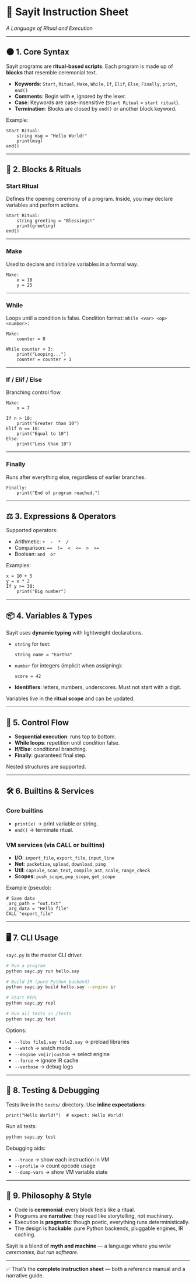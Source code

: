 # 📖 Sayit Instruction Sheet

*A Language of Ritual and Execution*

---

## 🌑 1. Core Syntax

Sayit programs are **ritual-based scripts**. Each program is made up of **blocks** that resemble ceremonial text.

* **Keywords**: `Start`, `Ritual`, `Make`, `While`, `If`, `Elif`, `Else`, `Finally`, `print`, `end()`
* **Comments**: Begin with `#`, ignored by the lexer.
* **Case**: Keywords are case-insensitive (`Start Ritual` = `start ritual`).
* **Termination**: Blocks are closed by `end()` or another block keyword.

Example:

```say
Start Ritual:
    string msg = "Hello World!"
    print(msg)
end()
```

---

## 🔮 2. Blocks & Rituals

### **Start Ritual**

Defines the opening ceremony of a program.
Inside, you may declare variables and perform actions.

```say
Start Ritual:
    string greeting = "Blessings!"
    print(greeting)
end()
```

---

### **Make**

Used to declare and initialize variables in a formal way.

```say
Make:
    x = 10
    y = 25
```

---

### **While**

Loops until a condition is false.
Condition format: `While <var> <op> <number>:`

```say
Make:
    counter = 0

While counter < 3:
    print("Looping...")
    counter = counter + 1
```

---

### **If / Elif / Else**

Branching control flow.

```say
Make:
    n = 7

If n > 10:
    print("Greater than 10")
Elif n == 10:
    print("Equal to 10")
Else:
    print("Less than 10")
```

---

### **Finally**

Runs after everything else, regardless of earlier branches.

```say
Finally:
    print("End of program reached.")
```

---

## ⚖️ 3. Expressions & Operators

Supported operators:

* Arithmetic: `+  -  *  /`
* Comparison: `==  !=  <  <=  >  >=`
* Boolean: `and  or`

Examples:

```say
x = 10 + 5
y = x * 2
If y >= 30:
    print("Big number")
```

---

## 📦 4. Variables & Types

Sayit uses **dynamic typing** with lightweight declarations.

* `string` for text:

  ```say
  string name = "Eartha"
  ```
* `number` for integers (implicit when assigning):

  ```say
  score = 42
  ```
* **Identifiers**: letters, numbers, underscores. Must not start with a digit.

Variables live in the **ritual scope** and can be updated.

---

## 🔁 5. Control Flow

* **Sequential execution**: runs top to bottom.
* **While loops**: repetition until condition false.
* **If/Else**: conditional branching.
* **Finally**: guaranteed final step.

Nested structures are supported.

---

## 🛠️ 6. Builtins & Services

### **Core builtins**

* `print(x)` → print variable or string.
* `end()` → terminate ritual.

### **VM services (via CALL or builtins)**

* **I/O**: `import_file`, `export_file`, `input_line`
* **Net**: `packetize`, `upload`, `download`, `ping`
* **Util**: `capsule`, `scan_text`, `compile_ast`, `scale`, `range_check`
* **Scopes**: `push_scope`, `pop_scope`, `get_scope`

Example (pseudo):

```say
# Save data
_arg_path = "out.txt"
_arg_data = "Hello file"
CALL "export_file"
```

---

## 🖥️ 7. CLI Usage

`sayc.py` is the master CLI driver.

```bash
# Run a program
python sayc.py run hello.say

# Build IR (pure Python backend)
python sayc.py build hello.say --engine ir

# Start REPL
python sayc.py repl

# Run all tests in /tests
python sayc.py test
```

Options:

* `--libs file1.say file2.say` → preload libraries
* `--watch` → watch mode
* `--engine vm|ir|custom` → select engine
* `--force` → ignore IR cache
* `--verbose` → debug logs

---

## 🧪 8. Testing & Debugging

Tests live in the `tests/` directory.
Use **inline expectations**:

```say
print("Hello World!")  # expect: Hello World!
```

Run all tests:

```bash
python sayc.py test
```

Debugging aids:

* `--trace` → show each instruction in VM
* `--profile` → count opcode usage
* `--dump-vars` → show VM variable state

---

## 🌌 9. Philosophy & Style

* Code is **ceremonial**: every block feels like a ritual.
* Programs are **narrative**: they read like storytelling, not machinery.
* Execution is **pragmatic**: though poetic, everything runs deterministically.
* The design is **hackable**: pure Python backends, pluggable engines, IR caching.

Sayit is a blend of **myth and machine** — a language where you *write ceremonies, but run software*.

---

✅ That’s the **complete instruction sheet** — both a reference manual and a narrative guide.

